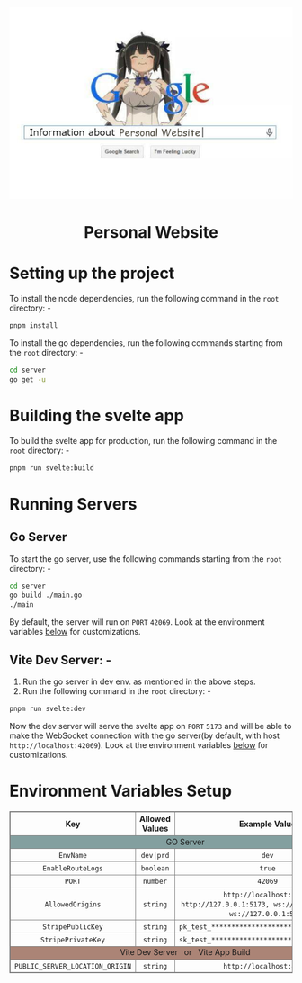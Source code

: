 <p align="center">
  <img src="PW-Info-Img.jpg" alt="Information about my personal website">
</p>

<h1 align="center">Personal Website</h1>

# Setting up the project

To install the node dependencies, run the following command in the `root` directory: -

```bash
pnpm install
```

To install the go dependencies, run the following commands starting from the `root` directory: -

```bash
cd server
go get -u
```

# Building the svelte app

To build the svelte app for production, run the following command in the `root` directory: -

```bash
pnpm run svelte:build
```

# Running Servers

## Go Server

To start the go server, use the following commands starting from the `root` directory: -

```bash
cd server
go build ./main.go
./main
```

By default, the server will run on `PORT` `42069`. Look at the environment
variables [below](#environment-variables-setup) for customizations.

## Vite Dev Server: -

1. Run the go server in dev env. as mentioned in the above steps.
2. Run the following command in the `root` directory: -

```bash
pnpm run svelte:dev
```

Now the dev server will serve the svelte app on `PORT` `5173` and will be able to make the WebSocket
connection with the go server(by default, with host `http://localhost:42069`). Look at the environment
variables [below](#environment-variables-setup) for customizations.

<style>
    table, tr, th, td {
        border: 1px solid gray;
        border-collapse: collapse;
        text-align: center;
    }
</style>

# Environment Variables Setup

<table>
    <thead>
        <tr>
            <th>Key</th>
            <th>Allowed Values</th>
            <th>Example Value</th>
        </tr>
    </thead>
    <tbody>
        <tr>
            <td colspan="3" style="text-align: center; background-color: rgba(91,129,129,0.75)">GO Server</td>
        </tr>
        <tr>
            <td><code>EnvName</code></td>
            <td><code>dev|prd</code></td>
            <td><code>dev</code></td>
        </tr>
        <tr>
            <td><code>EnableRouteLogs</code></td>
            <td><code>boolean</code></td>
            <td><code>true</code></td>
        </tr>
        <tr>
            <td><code>PORT</code></td>
            <td><code>number</code></td>
            <td><code>42069</code></td>
        </tr>
        <tr>
            <td><code>AllowedOrigins</code></td>
            <td><code>string</code></td>
            <td><code>http://localhost:5173, http://127.0.0.1:5173, ws://localhost:5173, ws://127.0.0.1:5173</code></td>
        </tr>
        <tr>
            <td><code>StripePublicKey</code></td>
            <td><code>string</code></td>
            <td><code>pk_test_************************************</code></td>
        </tr>
        <tr>
            <td><code>StripePrivateKey</code></td>
            <td><code>string</code></td>
            <td><code>sk_test_************************************</code></td>
        </tr>
        <tr>
            <td colspan="3" style="text-align: center; background-color: rgba(145,93,74,0.75)">Vite Dev Server &nbsp; or &nbsp; Vite App Build</td>
        </tr>
        <tr>
            <td><code>PUBLIC_SERVER_LOCATION_ORIGIN</code></td>
            <td><code>string</code></td>
            <td><code>http://localhost:42069</code></td>
        </tr>
    </tbody>
</table>
